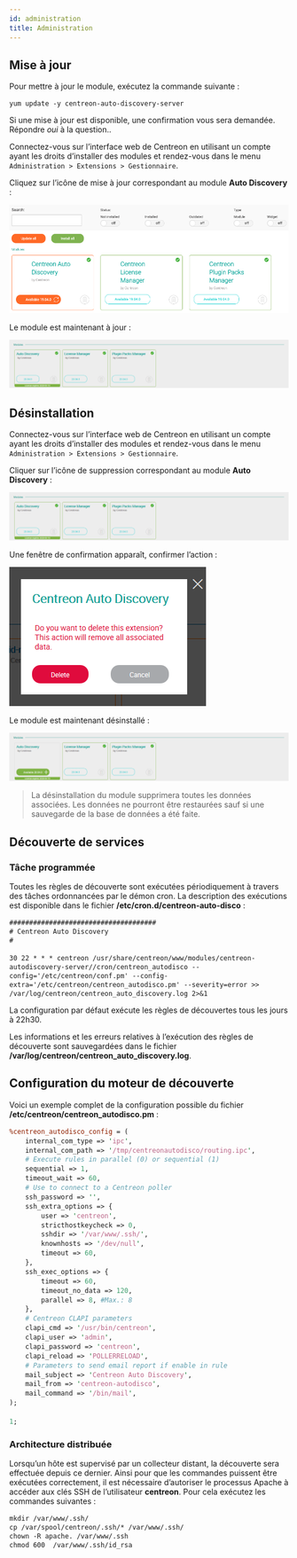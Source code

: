 ```yaml
---
id: administration
title: Administration
---
```


## Mise à jour

Pour mettre à jour le module, exécutez la commande suivante :

``` shell
yum update -y centreon-auto-discovery-server
```

Si une mise à jour est disponible, une confirmation vous sera demandée. Répondre
*oui* à la question..

Connectez-vous sur l’interface web de Centreon en utilisant un compte ayant les
droits d’installer des modules et rendez-vous dans le menu `Administration >
Extensions > Gestionnaire`.

Cliquez sur l’icône de mise à jour correspondant au module **Auto Discovery** :

![image](../../assets/configuration/autodisco/update.png)

Le module est maintenant à jour :

![image](../../assets/monitoring/discovery/install-after.png)

## Désinstallation

Connectez-vous sur l’interface web de Centreon en utilisant un compte ayant les
droits d’installer des modules et rendez-vous dans le menu `Administration >
Extensions > Gestionnaire`.

Cliquer sur l’icône de suppression correspondant au module **Auto Discovery** :

![image](../../assets/monitoring/discovery/install-after.png)

Une fenêtre de confirmation apparaît, confirmer l’action :

![image](../../assets/monitoring/discovery/uninstall-popin.png)

Le module est maintenant désinstallé :

![image](../../assets/monitoring/discovery/install-before.png)

> La désinstallation du module supprimera toutes les données associées. Les
> données ne pourront être restaurées sauf si une sauvegarde de la base de
> données a été faite.

## Découverte de services

### Tâche programmée

Toutes les règles de découverte sont exécutées périodiquement à travers des
tâches ordonnancées par le démon cron. La description des exécutions est
disponible dans le fichier **/etc/cron.d/centreon-auto-disco** :

``` shell
#####################################
# Centreon Auto Discovery
#

30 22 * * * centreon /usr/share/centreon/www/modules/centreon-autodiscovery-server//cron/centreon_autodisco --config='/etc/centreon/conf.pm' --config-extra='/etc/centreon/centreon_autodisco.pm' --severity=error >> /var/log/centreon/centreon_auto_discovery.log 2>&1
```

La configuration par défaut exécute les règles de découvertes tous les jours à
22h30.

Les informations et les erreurs relatives à l’exécution des règles de découverte
sont sauvegardées dans le fichier
**/var/log/centreon/centreon\_auto\_discovery.log**.

## Configuration du moteur de découverte

Voici un exemple complet de la configuration possible du fichier
**/etc/centreon/centreon\_autodisco.pm** :

``` perl
%centreon_autodisco_config = (
    internal_com_type => 'ipc',
    internal_com_path => '/tmp/centreonautodisco/routing.ipc',
    # Execute rules in parallel (0) or sequential (1)
    sequential => 1,
    timeout_wait => 60,
    # Use to connect to a Centreon poller
    ssh_password => '',
    ssh_extra_options => {
        user => 'centreon',
        stricthostkeycheck => 0,
        sshdir => '/var/www/.ssh/',
        knownhosts => '/dev/null',
        timeout => 60,
    },
    ssh_exec_options => {
        timeout => 60,
        timeout_no_data => 120,
        parallel => 8, #Max.: 8
    },
    # Centreon CLAPI parameters
    clapi_cmd => '/usr/bin/centreon',
    clapi_user => 'admin',
    clapi_password => 'centreon',
    clapi_reload => 'POLLERRELOAD',
    # Parameters to send email report if enable in rule
    mail_subject => 'Centreon Auto Discovery',
    mail_from => 'centreon-autodisco',
    mail_command => '/bin/mail',
);

1;
```

### Architecture distribuée

Lorsqu’un hôte est supervisé par un collecteur distant, la découverte sera
effectuée depuis ce dernier. Ainsi pour que les commandes puissent être
exécutées correctement, il est nécessaire d’autoriser le processus Apache à
accéder aux clés SSH de l’utilisateur **centreon**. Pour cela exécutez les
commandes suivantes :

``` shell
mkdir /var/www/.ssh/
cp /var/spool/centreon/.ssh/* /var/www/.ssh/
chown -R apache. /var/www/.ssh
chmod 600  /var/www/.ssh/id_rsa
```
